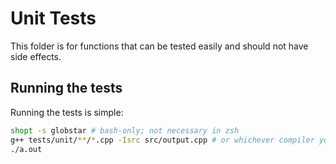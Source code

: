 # Unit Tests

This folder is for functions that can be tested easily and should not have side effects.

## Running the tests

Running the tests is simple:

```sh
shopt -s globstar # bash-only; not necessary in zsh
g++ tests/unit/**/*.cpp -Isrc src/output.cpp # or whichever compiler you prefer
./a.out
```

<!-- Note for future reference: If .cpp files from src/ are required in the future, don't naively use src/*.cpp, as that will get src/main.cpp and cause conflicts! -->
